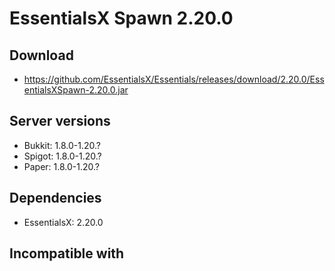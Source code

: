 # EssentialsX Spawn 2.20.0

## Download
- https://github.com/EssentialsX/Essentials/releases/download/2.20.0/EssentialsXSpawn-2.20.0.jar

## Server versions
- Bukkit: 1.8.0-1.20.?
- Spigot: 1.8.0-1.20.?
- Paper: 1.8.0-1.20.?

## Dependencies
- EssentialsX: 2.20.0

## Incompatible with